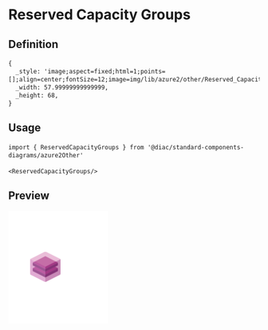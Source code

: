 # Reserved Capacity Groups

## Definition

```
{
  _style: 'image;aspect=fixed;html=1;points=[];align=center;fontSize=12;image=img/lib/azure2/other/Reserved_Capacity_Groups.svg;strokeColor=none;',
  _width: 57.99999999999999,
  _height: 68,
}
```

## Usage

```
import { ReservedCapacityGroups } from '@diac/standard-components-diagrams/azure2Other'

<ReservedCapacityGroups/>
```

## Preview

<img src="./reserved-capacity-groups.png" width="200"/>
